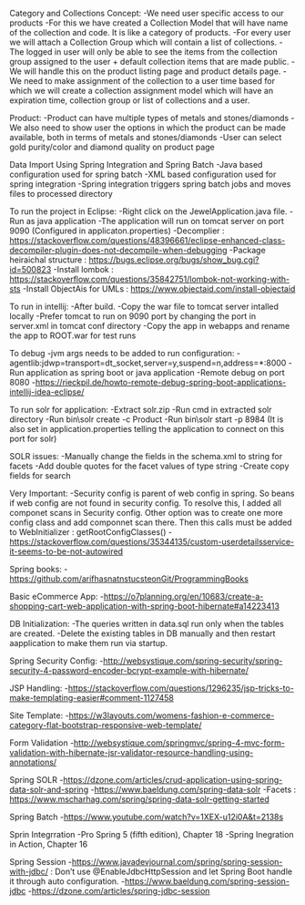 Category and Collections Concept:
	-We need user specific access to our products
	-For this we have created a Collection Model that will have name of the collection and code. It is like a category of products.
	-For every user we will attach a Collection Group which will contain a list of collections.
	-The logged in user will only be able to see the items from the collection group assigned to the user + default collection items that are made public.
	-We will handle this on the product listing page and product details page.
	-We need to make assignment of the collection to a user time based for which we will create a collection assignment model which will have an expiration time, collection group or list of collections and a user.

Product:
	-Product can have multiple types of metals and stones/diamonds
	-We also need to show user the options in which the product can be made available, both in terms of metals and stones/diamonds
	-User can select gold purity/color and diamond quality on product page

Data Import Using Spring Integration and Spring Batch
	-Java based configuration used for spring batch
	-XML based configuration used for spring integration
	-Spring integration triggers spring batch jobs and moves files to processed directory
	
To run the project in Eclipse:
	-Right click on the JewelApplication.java file.
	-Run as java application
	-The application will run on tomcat server on port 9090 (Configured in applicaton.properties)
	-Decomplier : https://stackoverflow.com/questions/48396661/eclipse-enhanced-class-decompiler-plugin-does-not-decompile-when-debugging
	-Package heiraichal structure : https://bugs.eclipse.org/bugs/show_bug.cgi?id=500823
	-Install lombok : https://stackoverflow.com/questions/35842751/lombok-not-working-with-sts
	-Install ObjectAis for UMLs : https://www.objectaid.com/install-objectaid
	
To run in intellij:
	-After build.
	-Copy the war file to tomcat server intalled locally
	-Prefer tomcat to run on 9090 port by changing the port in server.xml in tomcat conf directory
	-Copy the app in webapps and rename the app to ROOT.war for test runs
	
To debug
	-jvm args needs to be added to run configuration: -agentlib:jdwp=transport=dt_socket,server=y,suspend=n,address=*:8000
	-Run application as spring boot or java application
	-Remote debug on port 8080
	-https://rieckpil.de/howto-remote-debug-spring-boot-applications-intellij-idea-eclipse/	
	
To run solr for application:
	-Extract solr.zip
	-Run cmd in extracted solr directory
	-Run bin\solr create -c Product
	-Run bin\solr start -p 8984 (It is also set in application.properties telling the application to connect on this port for solr)

SOLR issues:
	-Manually change the fields in the schema.xml to string for facets
	-Add double quotes for the facet values of type string
	-Create copy fields for search

Very Important:
	-Security config is parent of web config in spring. So beans if web config are not found in security config. To resolve this, I added all componet scans in Security config. Other option was to create one more config class and add componnet scan there. Then this calls must be added to WebInitializer : getRootConfigClasses()
	-https://stackoverflow.com/questions/35344135/custom-userdetailsservice-it-seems-to-be-not-autowired
	

Spring books:
	-https://github.com/arifhasnatnstucsteonGit/ProgrammingBooks

Basic eCommerce App:
	-https://o7planning.org/en/10683/create-a-shopping-cart-web-application-with-spring-boot-hibernate#a14223413
	
DB Initialization:
	-The queries written in data.sql run only when the tables are created.
	-Delete the existing tables in DB manually and then restart aapplication to make them run via startup.
	
Spring Security Config:
	-http://websystique.com/spring-security/spring-security-4-password-encoder-bcrypt-example-with-hibernate/
	
JSP Handling:
	-https://stackoverflow.com/questions/1296235/jsp-tricks-to-make-templating-easier#comment-1127458

Site Template:
	-https://w3layouts.com/womens-fashion-e-commerce-category-flat-bootstrap-responsive-web-template/
	
Form Validation
	-http://websystique.com/springmvc/spring-4-mvc-form-validation-with-hibernate-jsr-validator-resource-handling-using-annotations/

Spring SOLR
	-https://dzone.com/articles/crud-application-using-spring-data-solr-and-spring
	-https://www.baeldung.com/spring-data-solr
	-Facets : https://www.mscharhag.com/spring/spring-data-solr-getting-started
	
Spring Batch
	-https://www.youtube.com/watch?v=1XEX-u12i0A&t=2138s
	
Sprin Integrration
	-Pro Spring 5 (fifth edition), Chapter 18
	-Spring Inegration in Action, Chapter 16

Spring Session
	-https://www.javadevjournal.com/spring/spring-session-with-jdbc/ : Don’t use @EnableJdbcHttpSession and let Spring Boot handle it through auto configuration.
	-https://www.baeldung.com/spring-session-jdbc
	-https://dzone.com/articles/spring-jdbc-session
	
	

	